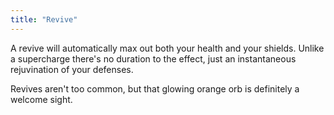 ```yaml
---
title: "Revive"
---
```


A revive will automatically max out both your health and your shields. Unlike a supercharge there's no duration to the effect, just an instantaneous rejuvination of your defenses.

Revives aren't too common, but that glowing orange orb is definitely a welcome sight.
